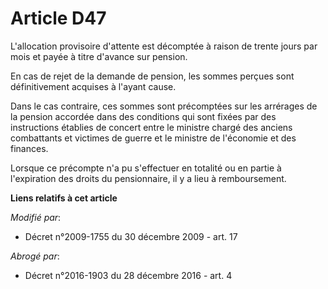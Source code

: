 # Article D47

L'allocation provisoire d'attente est décomptée à raison de trente jours par mois et payée à titre d'avance sur pension. 

En cas de rejet de la demande de pension, les sommes perçues sont définitivement acquises à l'ayant cause. 

Dans le cas contraire, ces sommes sont précomptées sur les arrérages de la pension accordée dans des conditions qui sont
fixées par des instructions établies de concert entre le       ministre chargé des anciens combattants et victimes de guerre
et le ministre de l'économie et des finances. 

Lorsque ce précompte n'a pu s'effectuer en totalité ou en partie à l'expiration des droits du pensionnaire, il y a lieu à
remboursement.

**Liens relatifs à cet article**

_Modifié par_:

  - Décret n°2009-1755 du 30 décembre 2009 - art. 17

_Abrogé par_:

  - Décret n°2016-1903 du 28 décembre 2016 - art. 4
